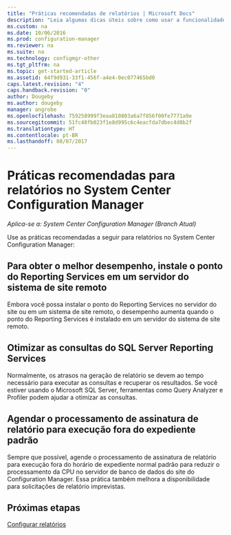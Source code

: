 ```yaml
---
title: "Práticas recomendadas de relatórios | Microsoft Docs"
description: "Leia algumas dicas úteis sobre como usar a funcionalidade de relatórios do System Center Configuration Manager."
ms.custom: na
ms.date: 10/06/2016
ms.prod: configuration-manager
ms.reviewer: na
ms.suite: na
ms.technology: configmgr-other
ms.tgt_pltfrm: na
ms.topic: get-started-article
ms.assetid: 64f9d931-33f1-456f-a4e4-0ec077465bd0
caps.latest.revision: "4"
caps.handback.revision: "0"
author: Dougeby
ms.author: dougeby
manager: angrobe
ms.openlocfilehash: 759258999f3eaa810803a6a7f856f00fe7771a9e
ms.sourcegitcommit: 51fc48fb023f1e8d995c6c4eacfda7dbec4d0b2f
ms.translationtype: HT
ms.contentlocale: pt-BR
ms.lasthandoff: 08/07/2017
---
```

# <a name="best-practices-for-reporting-in-system-center-configuration-manager"></a>Práticas recomendadas para relatórios no System Center Configuration Manager

*Aplica-se a: System Center Configuration Manager (Branch Atual)*

Use as práticas recomendadas a seguir para relatórios no System Center Configuration Manager:  

## <a name="for-best-performance-install-the-reporting-services-point-on-a-remote-site-system-server"></a>Para obter o melhor desempenho, instale o ponto do Reporting Services em um servidor do sistema de site remoto  
 Embora você possa instalar o ponto do Reporting Services no servidor do site ou em um sistema de site remoto, o desempenho aumenta quando o ponto do Reporting Services é instalado em um servidor do sistema de site remoto.  

## <a name="optimize-sql-server-reporting-services-queries"></a>Otimizar as consultas do SQL Server Reporting Services  
 Normalmente, os atrasos na geração de relatório se devem ao tempo necessário para executar as consultas e recuperar os resultados. Se você estiver usando o Microsoft SQL Server, ferramentas como Query Analyzer e Profiler podem ajudar a otimizar as consultas.  

## <a name="schedule-report-subscription-processing-to-run-outside-standard-office-hours"></a>Agendar o processamento de assinatura de relatório para execução fora do expediente padrão  
 Sempre que possível, agende o processamento de assinatura de relatório para execução fora do horário de expediente normal padrão para reduzir o processamento da CPU no servidor de banco de dados do site do Configuration Manager. Essa prática também melhora a disponibilidade para solicitações de relatório imprevistas.  

## <a name="next-steps"></a>Próximas etapas
[Configurar relatórios](configuring-reporting.md)

